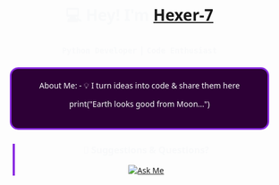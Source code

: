 <div align="center" style="font-family: 'Segoe UI', sans-serif; color: #f8f9fa;">

# 💻 Hey! I'm [Hexer-7](https://github.com/hexer-7) 

### `Python Developer` | `Code Enthusiast`

<div style="border: 3px solid #8A2BE2; border-radius: 15px; padding: 20px; margin: 20px; background: #2d0036;">
    About Me:
- 💡 I turn ideas into code & share them here


print("Earth looks good from Moon...")


</div>



<div style="border-left: 4px solid #8A2BE2; padding-left: 20px; margin: 25px;">

### 💬 Suggestions & Questions?

[![Ask Me](https://img.shields.io/badge/Ask_Me-E4405F?style=for-the-badge&logo=instagram&logoColor=white)](https://instagram.com/_1_B_)

</div>

</div>

